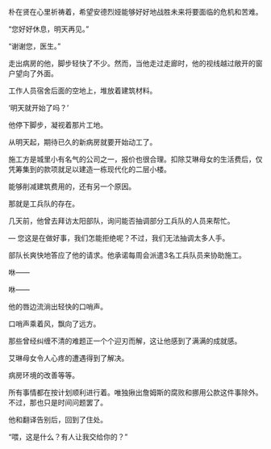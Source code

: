 朴在贤在心里祈祷着，希望安德烈娅能够好好地战胜未来将要面临的危机和苦难。

“您好好休息，明天再见。”

“谢谢您，医生。”

走出病房的他，脚步轻快了不少。然而，当他走过走廊时，他的视线越过敞开的窗户望向了外面。

工作人员宿舍后面的空地上，堆放着建筑材料。

‘明天就开始了吗？’

他停下脚步，凝视着那片工地。

从明天起，期待已久的新病房就要开始动工了。

施工方是城里小有名气的公司之一，报价也很合理。扣除艾琳母女的生活费后，仅凭筹集到的款项就足以建造一栋现代化的二层小楼。

能够削减建筑费用的，还有另一个原因。

那就是工兵队的存在。

几天前，他曾去拜访太阳部队，询问能否抽调部分工兵队的人员来帮忙。

— 您这是在做好事，我们怎能拒绝呢？不过，我们无法抽调太多人手。

部队长爽快地答应了他的请求。他承诺每周会派遣3名工兵队员来协助施工。

咻——

咻——

他的唇边流淌出轻快的口哨声。

口哨声乘着风，飘向了远方。

那些曾经纠缠不清的难题正一个个迎刃而解，这让他感到了满满的成就感。

艾琳母女令人心疼的遭遇得到了解决。

病房环境的改善等等。

所有事情都在按计划顺利进行着。唯独揪出詹姆斯的腐败和挪用公款这件事除外。不过，那也只是时间问题罢了。

他和翻译告别后，回到了住处。

“喂，这是什么？有人让我交给你的？”